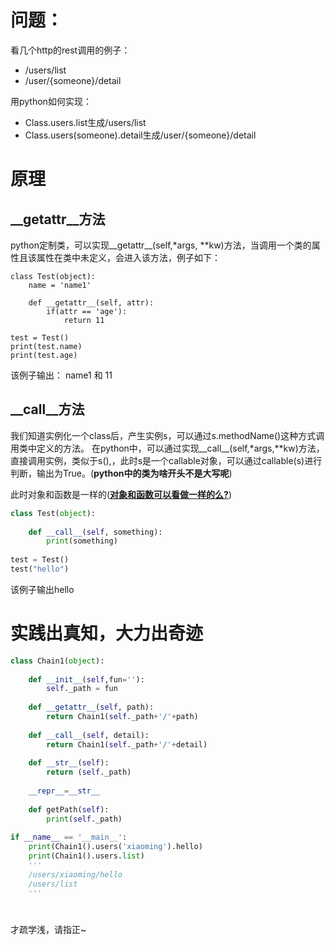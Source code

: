 # 问题：
看几个http的rest调用的例子：
- /users/list
- /user/{someone}/detail  

用python如何实现：
- Class.users.list生成/users/list
- Class.users(someone).detail生成/user/{someone}/detail
# 原理
## __getattr__方法
python定制类，可以实现__getattr__(self,*args, **kw)方法，当调用一个类的属性且该属性在类中未定义，会进入该方法，例子如下：
```pythonn
class Test(object):
    name = 'name1'
    
    def __getattr__(self, attr):
        if(attr == 'age'):
            return 11
        
test = Test()
print(test.name)
print(test.age)
```
该例子输出：
name1 和 11
## __call__方法
我们知道实例化一个class后，产生实例s，可以通过s.methodName()这种方式调用类中定义的方法。
在python中，可以通过实现__call__(self,*args,**kw)方法，直接调用实例，类似于s(),，此时s是一个callable对象，可以通过callable(s)进行判断，输出为True。(__python中的类为啥开头不是大写呢__)

此时对象和函数是一样的([**对象和函数可以看做一样的么?**](./Python中函数和对象是本质是一样的么.md))
```python
class Test(object):
    
    def __call__(self, something):
        print(something)
        
test = Test()
test("hello")
```
该例子输出hello
# 实践出真知，大力出奇迹
```python
class Chain1(object):
    
    def __init__(self,fun=''):
        self._path = fun
    
    def __getattr__(self, path):
        return Chain1(self._path+'/'+path)
    
    def __call__(self, detail):
        return Chain1(self._path+'/'+detail)
    
    def __str__(self):
        return (self._path)
        
    __repr__=__str__
    
    def getPath(self):
        print(self._path)
    
if __name__ == '__main__':
    print(Chain1().users('xiaoming').hello)
    print(Chain1().users.list)
    '''
    /users/xiaoming/hello
    /users/list
    '''
```
#
才疏学浅，请指正~
